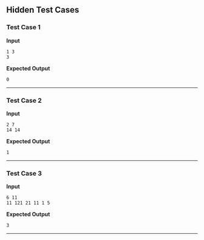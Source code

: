 ## Hidden Test Cases

### Test Case 1
**Input**
```
1 3
3
```
**Expected Output**
```
0
```

---

### Test Case 2
**Input**
```
2 7
14 14
```
**Expected Output**
```
1
```

---

### Test Case 3
**Input**
```
6 11
11 121 21 11 1 5
```
**Expected Output**
```
3
```

---